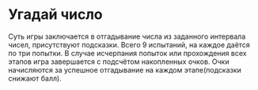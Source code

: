 # Угадай число
Суть игры заключается в отгадывание числа из заданного интервала чисел, присутствуют подсказки. 
Всего 9 испытаний, на каждое даётся по три попытки. В случае исчерпания попыток или прохождения всех этапов игра завершается с подсчётом накопленных очков.
Очки начисляются за успешное отгадывание на каждом этапе(подсказки снижают балл).

